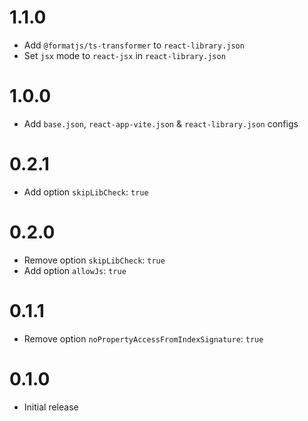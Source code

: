 # 1.1.0

- Add `@formatjs/ts-transformer` to `react-library.json`
- Set `jsx` mode to `react-jsx` in `react-library.json`

# 1.0.0

- Add `base.json`, `react-app-vite.json` & `react-library.json` configs

# 0.2.1

- Add option `skipLibCheck`: `true`

# 0.2.0

- Remove option `skipLibCheck`: `true`
- Add option `allowJs`: `true`

# 0.1.1

- Remove option `noPropertyAccessFromIndexSignature`: `true`

# 0.1.0

- Initial release
